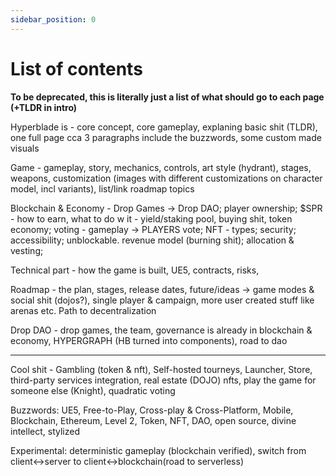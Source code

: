 ```yaml
---
sidebar_position: 0
---
```


# List of contents

**To be deprecated, this is literally just a list of what should go to each page (+TLDR in intro)**

Hyperblade is - core concept, core gameplay, explaning basic shit (TLDR), one full page cca 3 paragraphs include the buzzwords, some custom made visuals

Game - gameplay, story, mechanics, controls, art style (hydrant), stages, weapons, customization (images with different customizations on character model, incl variants), list/link roadmap topics

Blockchain & Economy - Drop Games -> Drop DAO; player ownership; $SPR - how to earn, what to do w it - yield/staking pool, buying shit, token economy; voting - gameplay -> PLAYERS vote; NFT - types; security; accessibility; unblockable. revenue model (burning shit); allocation & vesting;

Technical part - how the game is built, UE5, contracts, risks,

Roadmap - the plan, stages, release dates, future/ideas -> game modes & social shit (dojos?), single player & campaign, more user created stuff like arenas etc. Path to decentralization

Drop DAO - drop games, the team, governance is already in blockchain & economy, HYPERGRAPH (HB turned into components), road to dao

---

Cool shit - Gambling (token & nft), Self-hosted tourneys, Launcher, Store, third-party services integration, real estate (DOJO) nfts, play the game for someone else (Knight), quadratic voting

Buzzwords: UE5, Free-to-Play, Cross-play & Cross-Platform, Mobile, Blockchain, Ethereum, Level 2, Token, NFT, DAO, open source, divine intellect, stylized

Experimental: deterministic gameplay (blockchain verified), switch from client<->server to client<->blockchain(road to serverless)
